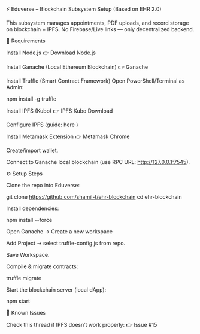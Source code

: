 ⚡ Eduverse – Blockchain Subsystem Setup (Based on EHR 2.0)

This subsystem manages appointments, PDF uploads, and record storage on blockchain + IPFS.
No Firebase/Live links — only decentralized backend.

🔧 Requirements

Install Node.js
👉 Download Node.js

Install Ganache (Local Ethereum Blockchain)
👉 Ganache

Install Truffle (Smart Contract Framework)
Open PowerShell/Terminal as Admin:

npm install -g truffle


Install IPFS (Kubo)
👉 IPFS Kubo Download

Configure IPFS (guide: here
)

Install Metamask Extension
👉 Metamask Chrome

Create/import wallet.

Connect to Ganache local blockchain (use RPC URL: http://127.0.0.1:7545).

⚙️ Setup Steps

Clone the repo into Eduverse:

git clone https://github.com/shamil-t/ehr-blockchain
cd ehr-blockchain


Install dependencies:

npm install --force


Open Ganache → Create a new workspace

Add Project → select truffle-config.js from repo.

Save Workspace.

Compile & migrate contracts:

truffle migrate


Start the blockchain server (local dApp):

npm start

🚨 Known Issues

Check this thread if IPFS doesn’t work properly:
👉 Issue #15